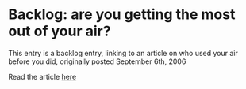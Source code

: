 # Backlog: are you getting the most out of your air?

This entry is a backlog entry, linking to an article on who used your air before you did, originally posted September 6th, 2006

Read the article <a href="http://pomax.livejournal.com/#entry_9666" target="_blank">here</a>